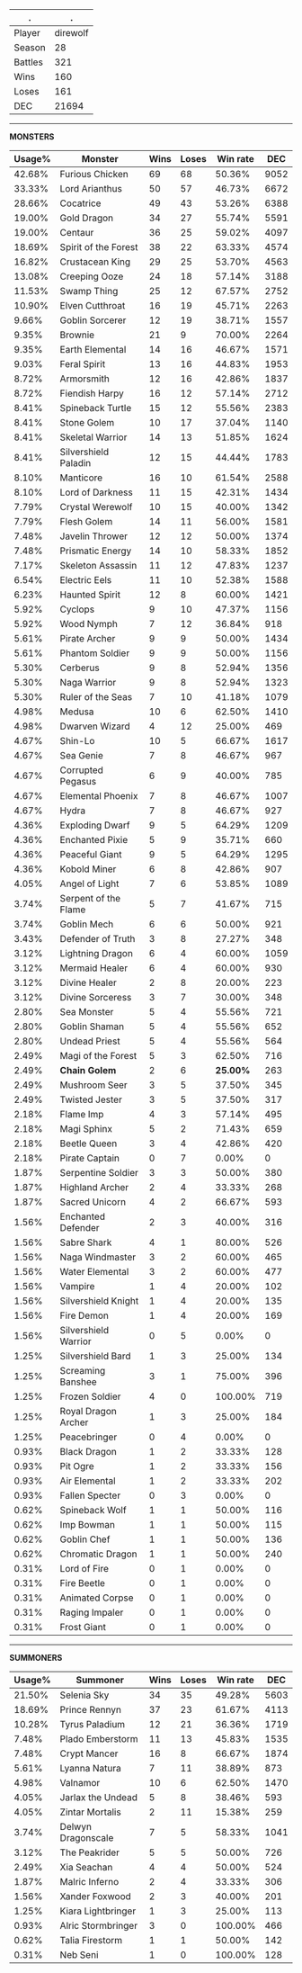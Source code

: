 .|.
|-|-
Player|direwolf
Season|28
Battles|321
Wins|160
Loses|161
DEC|21694

---
**MONSTERS**

Usage%|Monster|Wins|Loses|Win rate|DEC|
-|-|-|-|-|-|
42.68%|Furious Chicken|69|68|50.36%|9052|
33.33%|Lord Arianthus|50|57|46.73%|6672|
28.66%|Cocatrice|49|43|53.26%|6388|
19.00%|Gold Dragon|34|27|55.74%|5591|
19.00%|Centaur|36|25|59.02%|4097|
18.69%|Spirit of the Forest|38|22|63.33%|4574|
16.82%|Crustacean King|29|25|53.70%|4563|
13.08%|Creeping Ooze|24|18|57.14%|3188|
11.53%|Swamp Thing|25|12|67.57%|2752|
10.90%|Elven Cutthroat|16|19|45.71%|2263|
9.66%|Goblin Sorcerer|12|19|38.71%|1557|
9.35%|Brownie|21|9|70.00%|2264|
9.35%|Earth Elemental|14|16|46.67%|1571|
9.03%|Feral Spirit|13|16|44.83%|1953|
8.72%|Armorsmith|12|16|42.86%|1837|
8.72%|Fiendish Harpy|16|12|57.14%|2712|
8.41%|Spineback Turtle|15|12|55.56%|2383|
8.41%|Stone Golem|10|17|37.04%|1140|
8.41%|Skeletal Warrior|14|13|51.85%|1624|
8.41%|Silvershield Paladin|12|15|44.44%|1783|
8.10%|Manticore|16|10|61.54%|2588|
8.10%|Lord of Darkness|11|15|42.31%|1434|
7.79%|Crystal Werewolf|10|15|40.00%|1342|
7.79%|Flesh Golem|14|11|56.00%|1581|
7.48%|Javelin Thrower|12|12|50.00%|1374|
7.48%|Prismatic Energy|14|10|58.33%|1852|
7.17%|Skeleton Assassin|11|12|47.83%|1237|
6.54%|Electric Eels|11|10|52.38%|1588|
6.23%|Haunted Spirit|12|8|60.00%|1421|
5.92%|Cyclops|9|10|47.37%|1156|
5.92%|Wood Nymph|7|12|36.84%|918|
5.61%|Pirate Archer|9|9|50.00%|1434|
5.61%|Phantom Soldier|9|9|50.00%|1156|
5.30%|Cerberus|9|8|52.94%|1356|
5.30%|Naga Warrior|9|8|52.94%|1323|
5.30%|Ruler of the Seas|7|10|41.18%|1079|
4.98%|Medusa|10|6|62.50%|1410|
4.98%|Dwarven Wizard|4|12|25.00%|469|
4.67%|Shin-Lo|10|5|66.67%|1617|
4.67%|Sea Genie|7|8|46.67%|967|
4.67%|Corrupted Pegasus|6|9|40.00%|785|
4.67%|Elemental Phoenix|7|8|46.67%|1007|
4.67%|Hydra|7|8|46.67%|927|
4.36%|Exploding Dwarf|9|5|64.29%|1209|
4.36%|Enchanted Pixie|5|9|35.71%|660|
4.36%|Peaceful Giant|9|5|64.29%|1295|
4.36%|Kobold Miner|6|8|42.86%|907|
4.05%|Angel of Light|7|6|53.85%|1089|
3.74%|Serpent of the Flame|5|7|41.67%|715|
3.74%|Goblin Mech|6|6|50.00%|921|
3.43%|Defender of Truth|3|8|27.27%|348|
3.12%|Lightning Dragon|6|4|60.00%|1059|
3.12%|Mermaid Healer|6|4|60.00%|930|
3.12%|Divine Healer|2|8|20.00%|223|
3.12%|Divine Sorceress|3|7|30.00%|348|
2.80%|Sea Monster|5|4|55.56%|721|
2.80%|Goblin Shaman|5|4|55.56%|652|
2.80%|Undead Priest|5|4|55.56%|564|
2.49%|Magi of the Forest|5|3|62.50%|716|
2.49%|**Chain Golem**|2|6|**25.00%**|263|
2.49%|Mushroom Seer|3|5|37.50%|345|
2.49%|Twisted Jester|3|5|37.50%|317|
2.18%|Flame Imp|4|3|57.14%|495|
2.18%|Magi Sphinx|5|2|71.43%|659|
2.18%|Beetle Queen|3|4|42.86%|420|
2.18%|Pirate Captain|0|7|0.00%|0|
1.87%|Serpentine Soldier|3|3|50.00%|380|
1.87%|Highland Archer|2|4|33.33%|268|
1.87%|Sacred Unicorn|4|2|66.67%|593|
1.56%|Enchanted Defender|2|3|40.00%|316|
1.56%|Sabre Shark|4|1|80.00%|526|
1.56%|Naga Windmaster|3|2|60.00%|465|
1.56%|Water Elemental|3|2|60.00%|477|
1.56%|Vampire|1|4|20.00%|102|
1.56%|Silvershield Knight|1|4|20.00%|135|
1.56%|Fire Demon|1|4|20.00%|169|
1.56%|Silvershield Warrior|0|5|0.00%|0|
1.25%|Silvershield Bard|1|3|25.00%|134|
1.25%|Screaming Banshee|3|1|75.00%|396|
1.25%|Frozen Soldier|4|0|100.00%|719|
1.25%|Royal Dragon Archer|1|3|25.00%|184|
1.25%|Peacebringer|0|4|0.00%|0|
0.93%|Black Dragon|1|2|33.33%|128|
0.93%|Pit Ogre|1|2|33.33%|156|
0.93%|Air Elemental|1|2|33.33%|202|
0.93%|Fallen Specter|0|3|0.00%|0|
0.62%|Spineback Wolf|1|1|50.00%|116|
0.62%|Imp Bowman|1|1|50.00%|115|
0.62%|Goblin Chef|1|1|50.00%|136|
0.62%|Chromatic Dragon|1|1|50.00%|240|
0.31%|Lord of Fire|0|1|0.00%|0|
0.31%|Fire Beetle|0|1|0.00%|0|
0.31%|Animated Corpse|0|1|0.00%|0|
0.31%|Raging Impaler|0|1|0.00%|0|
0.31%|Frost Giant|0|1|0.00%|0|

---
**SUMMONERS**

Usage%|Summoner|Wins|Loses|Win rate|DEC|
-|-|-|-|-|-|
21.50%|Selenia Sky|34|35|49.28%|5603|
18.69%|Prince Rennyn|37|23|61.67%|4113|
10.28%|Tyrus Paladium|12|21|36.36%|1719|
7.48%|Plado Emberstorm|11|13|45.83%|1535|
7.48%|Crypt Mancer|16|8|66.67%|1874|
5.61%|Lyanna Natura|7|11|38.89%|873|
4.98%|Valnamor|10|6|62.50%|1470|
4.05%|Jarlax the Undead|5|8|38.46%|593|
4.05%|Zintar Mortalis|2|11|15.38%|259|
3.74%|Delwyn Dragonscale|7|5|58.33%|1041|
3.12%|The Peakrider|5|5|50.00%|726|
2.49%|Xia Seachan|4|4|50.00%|524|
1.87%|Malric Inferno|2|4|33.33%|306|
1.56%|Xander Foxwood|2|3|40.00%|201|
1.25%|Kiara Lightbringer|1|3|25.00%|113|
0.93%|Alric Stormbringer|3|0|100.00%|466|
0.62%|Talia Firestorm|1|1|50.00%|142|
0.31%|Neb Seni|1|0|100.00%|128|
